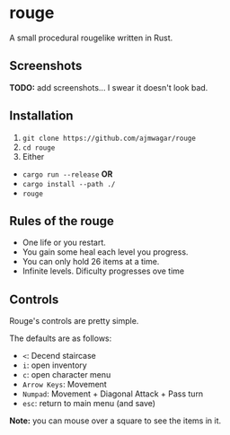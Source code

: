 # rouge

A small procedural rougelike written in Rust.

## Screenshots 

__TODO:__ add screenshots... I swear it doesn't look bad.

## Installation

1. `git clone https://github.com/ajmwagar/rouge`
2. `cd rouge`
3. Either
- `cargo run --release`
__OR__
- `cargo install --path ./`
- `rouge`

## Rules of the rouge

- One life or you restart.
- You gain some heal each level you progress.
- You can only hold 26 items at a time.
- Infinite levels. Dificulty progresses ove time

## Controls

Rouge's controls are pretty simple.

The defaults are as follows:

- `<`: Decend staircase
- `i`: open inventory
- `c`: open character menu
- `Arrow Keys`: Movement
- `Numpad`: Movement + Diagonal Attack + Pass turn
- `esc`: return to main menu (and save)

__Note:__ you can mouse over a square to see the items in it.

